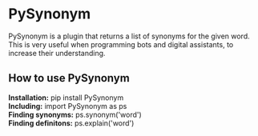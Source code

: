 # PySynonym
PySynonym is a plugin that returns a list of synonyms for the given word. This is very useful when programming bots and digital assistants, to increase their understanding.

## How to use PySynonym <br>
<b>Installation:</b> pip install PySynonym <br>
<b>Including:</b> import PySynonym as ps <br>
<b>Finding synonyms:</b> ps.synonym('word') <br>
<b>Finding definitons:</b> ps.explain('word') <br>